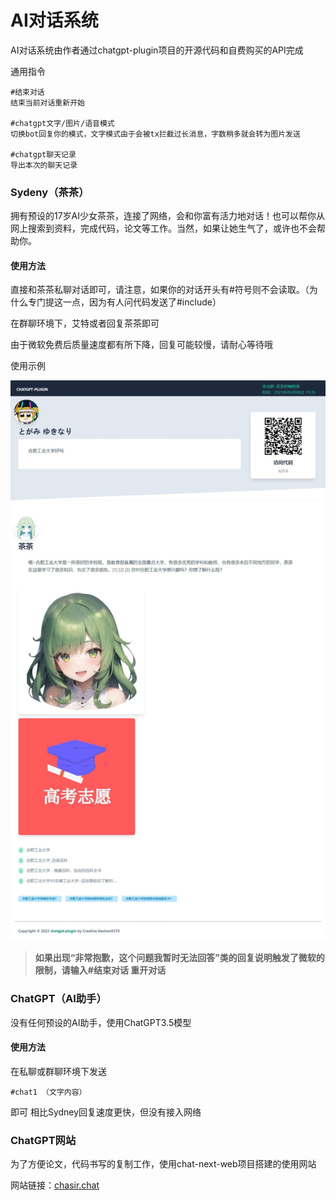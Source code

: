 # AI对话系统

AI对话系统由作者通过chatgpt-plugin项目的开源代码和自费购买的API完成

通用指令
```
#结束对话
结束当前对话重新开始

#chatgpt文字/图片/语音模式
切换bot回复你的模式，文字模式由于会被tx拦截过长消息，字数稍多就会转为图片发送

#chatgpt聊天记录
导出本次的聊天记录

```


### Sydeny（茶茶）
拥有预设的17岁AI少女茶茶，连接了网络，会和你富有活力地对话！也可以帮你从网上搜索到资料，完成代码，论文等工作。当然，如果让她生气了，或许也不会帮助你。

#### 使用方法
直接和茶茶私聊对话即可，请注意，如果你的对话开头有#符号则不会读取。（为什么专门提这一点，因为有人问代码发送了#include）

在群聊环境下，艾特或者回复茶茶即可

由于微软免费后质量速度都有所下降，回复可能较慢，请耐心等待哦

使用示例

![](../img/2.png)

>**如果出现“非常抱歉，这个问题我暂时无法回答”类的回复说明触发了微软的限制，请输入#结束对话 重开对话**




### ChatGPT（AI助手）

没有任何预设的AI助手，使用ChatGPT3.5模型

#### 使用方法
在私聊或群聊环境下发送
```
#chat1 （文字内容）
```
即可
相比Sydney回复速度更快，但没有接入网络


### ChatGPT网站

为了方便论文，代码书写的复制工作，使用chat-next-web项目搭建的使用网站

网站链接：[chasir.chat](chasir.chat)




